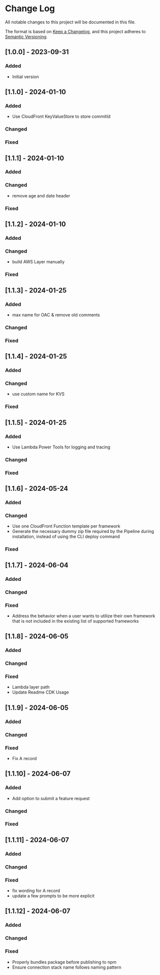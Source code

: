 # Change Log
All notable changes to this project will be documented in this file.

The format is based on [Keep a Changelog](https://keepachangelog.com/en/1.0.0/),
and this project adheres to [Semantic Versioning](https://semver.org/spec/v2.0.0.html).

## [1.0.0] - 2023-09-31
### Added
- Initial version

## [1.1.0] - 2024-01-10
### Added

- Use CloudFront KeyValueStore to store commitId

### Changed
### Fixed

## [1.1.1] - 2024-01-10
### Added

### Changed

- remove age and date header

### Fixed

## [1.1.2] - 2024-01-10
### Added

### Changed

- build AWS Layer manually

### Fixed

## [1.1.3] - 2024-01-25
### Added

- max name for OAC & remove old comments

### Changed
### Fixed

## [1.1.4] - 2024-01-25
### Added

### Changed

- use custom name for KVS

### Fixed

## [1.1.5] - 2024-01-25
### Added

- Use Lambda Power Tools for logging and tracing

### Changed
### Fixed


## [1.1.6] - 2024-05-24
### Added


### Changed

- Use one CloudFront Function template per framework
- Generate the necessary dummy zip file required by the Pipeline during installation, instead of using the CLI deploy command

### Fixed

## [1.1.7] - 2024-06-04
### Added


### Changed


### Fixed

- Address the behavior when a user wants to utilize their own framework that is not included in the existing list of supported frameworks

## [1.1.8] - 2024-06-05
### Added


### Changed


### Fixed

- Lambda layer path
- Update Readme CDK Usage

## [1.1.9] - 2024-06-05
### Added


### Changed


### Fixed

- Fix A record


## [1.1.10] - 2024-06-07
### Added

- Add option to submit a feature request


### Changed


### Fixed


## [1.1.11] - 2024-06-07
### Added


### Changed


### Fixed

- fix wording for A record
- update a few prompts to be more explicit

## [1.1.12] - 2024-06-07
### Added


### Changed


### Fixed

- Properly bundles package before publishing to npm
- Ensure connection stack name follows naming pattern